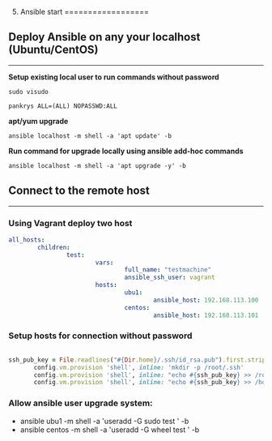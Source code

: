 05. Ansible start
==================

## Deploy Ansible on any your localhost (Ubuntu/CentOS)
------------------

**Setup existing local user to run commands without password**
```
sudo visudo

pankrys ALL=(ALL) NOPASSWD:ALL
```
**apt/yum upgrade**

`ansible localhost -m shell -a 'apt update' -b `

**Run command for upgrade locally using ansible add-hoc commands**

`ansible localhost -m shell -a 'apt upgrade -y' -b` 

## Connect to the remote host
----------------------

### Using Vagrant deploy two host 

```yml
all_hosts:
        children:
                test:
                        vars:
                                full_name: "testmachine"
                                ansible_ssh_user: vagrant
                        hosts:
                                ubu1:
                                        ansible_host: 192.168.113.100
                                centos:
                                        ansible_host: 192.168.113.101

```
### Setup hosts for connection without password

```ruby

ssh_pub_key = File.readlines("#{Dir.home}/.ssh/id_rsa.pub").first.strip
       config.vm.provision 'shell', inline: 'mkdir -p /root/.ssh'
       config.vm.provision 'shell', inline: "echo #{ssh_pub_key} >> /root/.ssh/authorized_keys"
       config.vm.provision 'shell', inline: "echo #{ssh_pub_key} >> /home/vagrant/.ssh/authorized_keys", privileged: false
```
### Allow ansible user upgrade system:

* ansible ubu1 -m shell -a 'useradd -G sudo test ' -b
* ansible centos -m shell -a 'useradd -G wheel test ' -b  



